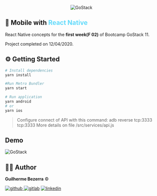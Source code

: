 <p align="center">
    <img alt="GoStack" src="https://ap.imagensbrasil.org/images/2020/04/09/banner-bootcamp-gostack-11.png" />
</p>

## :rocket: Mobile with <span style="color:#61dafb;">React Native</span>

React Native concepts for the **first week(F 02)** of Bootcamp GoStack 11.

Project completed on 12/04/2020.

## :gear: Getting Started

```Bash
# Install dependencies
yarn install

#Run Metro Bundler
yarn start

# Run application
yarn android
# or
yarn ios
```
> Configure connect of API with this command:
>  adb reverse tcp:3333 tcp:3333
> More details on file /src/services/api.js

## Demo

<img alt="GoStack" src="https://i.lensdump.com/i/jC33ED.gif" />

## :man_astronaut: Author

**Guilherme Bezerra** ©️

[![github](http://ap.imagensbrasil.org/images/2018/12/10/github-logo-1.png) ](http://www.github.com/gbdsantos)
[![gitlab](http://ap.imagensbrasil.org/images/2018/12/10/gitlab-32.png)](https://gitlab.com/gbdsantos1)
[![linkedin](http://ap.imagensbrasil.org/images/2018/12/10/linkedin-1.png)](https://www.linkedin.com/in/gbdsantos/)
